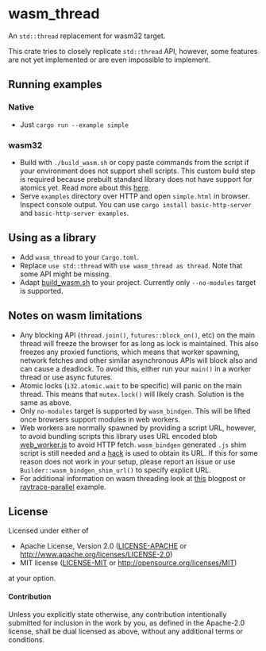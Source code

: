 # wasm_thread

An `std::thread` replacement for wasm32 target.

This crate tries to closely replicate `std::thread` API, however, some features are not yet implemented or are even impossible to implement.

## Running examples

### Native

- Just `cargo run --example simple`

### wasm32

- Build with `./build_wasm.sh` or copy paste commands from the script if your environment does not support shell scripts. This custom build step is required because prebuilt standard library does not have support for atomics yet. Read more about this [here](https://rustwasm.github.io/2018/10/24/multithreading-rust-and-wasm.html).
- Serve `examples` directory over HTTP and open `simple.html` in browser. Inspect console output. You can use `cargo install basic-http-server` and `basic-http-server examples`.

## Using as a library

- Add `wasm_thread` to your `Cargo.toml`.
- Replace `use std::thread` with `use wasm_thread as thread`. Note that some API might be missing.
- Adapt [build_wasm.sh](build_wasm.sh) to your project. Currently only `--no-modules` target is supported.

## Notes on wasm limitations

- Any blocking API (`thread.join()`, `futures::block_on()`, etc) on the main thread will freeze the browser for as long as lock is maintained. This also freezes any proxied functions, which means that worker spawning, network fetches and other similar asynchronous APIs will block also and can cause a deadlock. To avoid this, either run your `main()` in a worker thread or use async futures.
- Atomic locks (`i32.atomic.wait` to be specific) will panic on the main thread. This means that `mutex.lock()` will likely crash. Solution is the same as above.
- Only `no-modules` target is supported by `wasm_bindgen`. This will be lifted once browsers support modules in web workers.
- Web workers are normally spawned by providing a script URL, however, to avoid bundling scripts this library uses URL encoded blob [web_worker.js](src/web_worker.js) to avoid HTTP fetch. `wasm_bindgen` generated `.js` shim script is still needed and a [hack](src/script_path.js) is used to obtain its URL. If this for some reason does not work in your setup, please report an issue or use `Builder::wasm_bindgen_shim_url()` to specify explicit URL.
- For additional information on wasm threading look at [this](https://rustwasm.github.io/2018/10/24/multithreading-rust-and-wasm.html) blogpost or [raytrace-parallel](https://rustwasm.github.io/wasm-bindgen/examples/raytrace.html) example.

## License

Licensed under either of

 * Apache License, Version 2.0 ([LICENSE-APACHE](LICENSE-APACHE) or http://www.apache.org/licenses/LICENSE-2.0)
 * MIT license ([LICENSE-MIT](LICENSE-MIT) or http://opensource.org/licenses/MIT)

at your option.

#### Contribution

Unless you explicitly state otherwise, any contribution intentionally submitted
for inclusion in the work by you, as defined in the Apache-2.0 license, shall be
dual licensed as above, without any additional terms or conditions.
